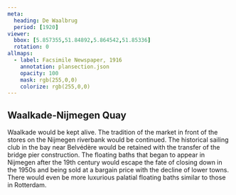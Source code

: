 ```yaml
---
meta:
  heading: De Waalbrug
  period: [1920]
viewer:
  bbox: [5.857355,51.84892,5.864542,51.85336]
  rotation: 0
allmaps:
  - label: Facsimile Newspaper, 1916
    annotation: plansection.json
    opacity: 100
    mask: rgb(255,0,0)
    colorize: rgb(255,0,0)
---
```


## Waalkade-Nijmegen Quay

Waalkade would be kept alive. The tradition of the market in front of the stores on the Nijmegen riverbank would be continued. The historical sailing club in the bay near Belvédère would be retained with the transfer of the bridge pier construction. The floating baths that began to appear in Nijmegen after the 19th century would escape the fate of closing down in the 1950s and being sold at a bargain price with the decline of lower towns. There would even be more luxurious palatial floating baths similar to those in Rotterdam.
